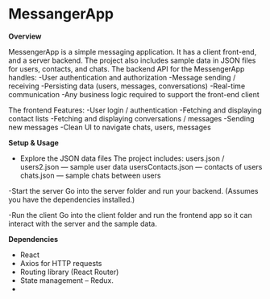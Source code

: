 # MessangerApp

**Overview**

MessengerApp is a simple messaging application. It has a client front-end, and a server backend. The project also includes sample data in JSON files for users, contacts, and chats.
The backend API for the MessengerApp handles:
  -User authentication and authorization
  -Message sending / receiving
  -Persisting data (users, messages, conversations)
  -Real-time communication
  -Any business logic required to support the front-end client

The frontend Features:
  -User login / authentication
  -Fetching and displaying contact lists
  -Fetching and displaying conversations / messages
  -Sending new messages
  -Clean UI to navigate chats, users, messages

**Setup & Usage**

- Explore the JSON data files
  The project includes:
  users.json / users2.json — sample user data
  usersContacts.json — contacts of users
  chats.json — sample chats between users

-Start the server
  Go into the server folder and run your backend. (Assumes you have the dependencies installed.)

-Run the client
  Go into the client folder and run the frontend app so it can interact with the server and the sample data.

  
**Dependencies**

- React
- Axios for HTTP requests
- Routing library (React Router)
- State management – Redux.
- 
